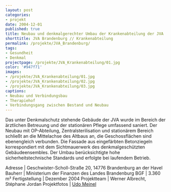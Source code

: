 ```yaml
---
layout: post
categories:
- projekt
date: 2004-12-01
published: true
title: Neubau und denkmalgerechter Umbau der Krankenabteilung der JVA
shorttitle: JVA Brandenburg // Krankenabteilung
permalink: /projekte/JVA_Brandenburg/
tags: 
- Gesundheit
- Denkmal
projectpage: /projekte/JVA_Krankenabteilung/01.jpg 
color: '#947f71'
images:
- /projekte/JVA_Krankenabteilung/01.jpg
- /projekte/JVA_Krankenabteilung/02.jpg
- /projekte/JVA_Krankenabteilung/03.jpg
captions:
- Neubau und Verbindungsbau
- Therapiehof
- Verbindungsgang zwischen Bestand und Neubau
---
```

Das unter Denkmalschutz stehende Gebäude der JVA wurde im Bereich der ärztlichen Betreuung und der stationären Pflege umfassend saniert. Der Neubau mit OP-Abteilung, Zentralsterilisation und stationärem Bereich schließt an die Mittelachse des Altbaus an, die Geschossflächen sind ebenengleich verbunden. Die Fassade aus eingefärbten Betonziegeln korrespondiert mit dem Sichtmauerwerk des denkmalgeschützten Gebäudeensembles. Der Umbau berücksichtigte hohe sicherheitstechnische Standards und erfolgte bei laufendem Betrieb.

Adresse				|	Geschwister-Scholl-Straße 20, 14776 Brandenburg an der Havel
Bauherr				|	Ministerium der Finanzen des Landes Brandenburg
BGF					|	3.360 m²
Fertigstellung		|	Dezember 2004
Projektteam			|	Werner Albrecht, Stéphane Jordan
Projektfotos		|	[Udo Meinel](http://www.german-architects.com/de/udo-meinel/)